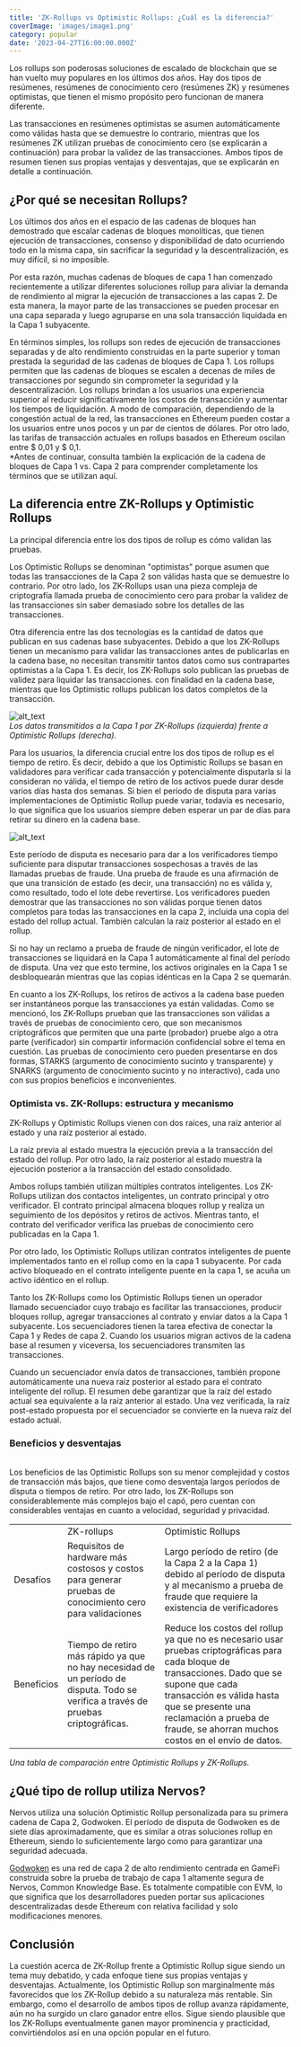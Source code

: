 ```yaml
---
title: 'ZK-Rollups vs Optimistic Rollups: ¿Cuál es la diferencia?'
coverImage: 'images/image1.png'
category: popular
date: '2023-04-27T16:00:00.000Z'
---
```


Los rollups son poderosas soluciones de escalado de blockchain que se han vuelto muy populares en los últimos dos años. Hay dos tipos de resúmenes, resúmenes de conocimiento cero (resúmenes ZK) y resúmenes optimistas, que tienen el mismo propósito pero funcionan de manera diferente.

Las transacciones en resúmenes optimistas se asumen automáticamente como válidas hasta que se demuestre lo contrario, mientras que los resúmenes ZK utilizan pruebas de conocimiento cero (se explicarán a continuación) para probar la validez de las transacciones. Ambos tipos de resumen tienen sus propias ventajas y desventajas, que se explicarán en detalle a continuación.

## ¿Por qué se necesitan Rollups?

Los últimos dos años en el espacio de las cadenas de bloques han demostrado que escalar cadenas de bloques monolíticas, que tienen ejecución de transacciones, consenso y disponibilidad de dato ocurriendo todo en la misma capa, sin sacrificar la seguridad y la descentralización, es muy difícil, si no imposible.

Por esta razón, muchas cadenas de bloques de capa 1 han comenzado recientemente a utilizar diferentes soluciones rollup para aliviar la demanda de rendimiento al migrar la ejecución de transacciones a las capas 2. De esta manera, la mayor parte de las transacciones se pueden procesar en una capa separada y luego agruparse en una sola transacción liquidada en la Capa 1 subyacente.

En términos simples, los rollups son redes de ejecución de transacciones separadas y de alto rendimiento construidas en la parte superior y toman prestada la seguridad de las cadenas de bloques de Capa 1. Los rollups permiten que las cadenas de bloques se escalen a decenas de miles de transacciones por segundo sin comprometer la seguridad y la descentralización. Los rollups brindan a los usuarios una experiencia superior al reducir significativamente los costos de transacción y aumentar los tiempos de liquidación. A modo de comparación, dependiendo de la congestión actual de la red, las transacciones en Ethereum pueden costar a los usuarios entre unos pocos y un par de cientos de dólares. Por otro lado, las tarifas de transacción actuales en rollups basados en Ethereum oscilan entre $ 0,01 y $ 0,1.
 \
\*Antes de continuar, consulta también la explicación de la cadena de bloques de Capa 1 vs. Capa 2 para comprender completamente los términos que se utilizan aquí.

## La diferencia entre ZK-Rollups y Optimistic Rollups

La principal diferencia entre los dos tipos de rollup es cómo validan las pruebas.

Los Optimistic Rollups se denominan "optimistas" porque asumen que todas las transacciones de la Capa 2 son válidas hasta que se demuestre lo contrario. Por otro lado, los ZK-Rollups usan una pieza compleja de criptografía llamada prueba de conocimiento cero para probar la validez de las transacciones sin saber demasiado sobre los detalles de las transacciones.

Otra diferencia entre las dos tecnologías es la cantidad de datos que publican en sus cadenas base subyacentes. Debido a que los ZK-Rollups tienen un mecanismo para validar las transacciones antes de publicarlas en la cadena base, no necesitan transmitir tantos datos como sus contrapartes optimistas a la Capa 1. Es decir, los ZK-Rollups solo publican las pruebas de validez para liquidar las transacciones. con finalidad en la cadena base, mientras que los Optimistic rollups publican los datos completos de la transacción.

![alt_text](images/image2.png 'image_tooltip')
\
_Los datos transmitidos a la Capa 1 por ZK-Rollups (izquierda) frente a Optimistic Rollups (derecha)._

Para los usuarios, la diferencia crucial entre los dos tipos de rollup es el tiempo de retiro. Es decir, debido a que los Optimistic Rollups se basan en validadores para verificar cada transacción y potencialmente disputarla si la consideran no válida, el tiempo de retiro de los activos puede durar desde varios días hasta dos semanas. Si bien el período de disputa para varias implementaciones de Optimistic Rollup puede variar, todavía es necesario, lo que significa que los usuarios siempre deben esperar un par de días para retirar su dinero en la cadena base.

![alt_text](images/image3.png 'image_tooltip')

Este período de disputa es necesario para dar a los verificadores tiempo suficiente para disputar transacciones sospechosas a través de las llamadas pruebas de fraude. Una prueba de fraude es una afirmación de que una transición de estado (es decir, una transacción) no es válida y, como resultado, todo el lote debe revertirse. Los verificadores pueden demostrar que las transacciones no son válidas porque tienen datos completos para todas las transacciones en la capa 2, incluida una copia del estado del rollup actual. También calculan la raíz posterior al estado en el rollup.

Si no hay un reclamo a prueba de fraude de ningún verificador, el lote de transacciones se liquidará en la Capa 1 automáticamente al final del período de disputa. Una vez que esto termine, los activos originales en la Capa 1 se desbloquearán mientras que las copias idénticas en la Capa 2 se quemarán.

En cuanto a los ZK-Rollups, los retiros de activos a la cadena base pueden ser instantáneos porque las transacciones ya están validadas. Como se mencionó, los ZK-Rollups prueban que las transacciones son válidas a través de pruebas de conocimiento cero, que son mecanismos criptográficos que permiten que una parte (probador) pruebe algo a otra parte (verificador) sin compartir información confidencial sobre el tema en cuestión. Las pruebas de conocimiento cero pueden presentarse en dos formas, STARKS (argumento de conocimiento sucinto y transparente) y SNARKS (argumento de conocimiento sucinto y no interactivo), cada uno con sus propios beneficios e inconvenientes.

### Optimista vs. ZK-Rollups: estructura y mecanismo

ZK-Rollups y Optimistic Rollups vienen con dos raíces, una raíz anterior al estado y una raíz posterior al estado.

La raíz previa al estado muestra la ejecución previa a la transacción del estado del rollup. Por otro lado, la raíz posterior al estado muestra la ejecución posterior a la transacción del estado consolidado.

Ambos rollups también utilizan múltiples contratos inteligentes. Los ZK-Rollups utilizan dos contactos inteligentes, un contrato principal y otro verificador. El contrato principal almacena bloques rollup y realiza un seguimiento de los depósitos y retiros de activos. Mientras tanto, el contrato del verificador verifica las pruebas de conocimiento cero publicadas en la Capa 1.

Por otro lado, los Optimistic Rollups utilizan contratos inteligentes de puente implementados tanto en el rollup como en la capa 1 subyacente. Por cada activo bloqueado en el contrato inteligente puente en la capa 1, se acuña un activo idéntico en el rollup.

Tanto los ZK-Rollups como los Optimistic Rollups tienen un operador llamado secuenciador cuyo trabajo es facilitar las transacciones, producir bloques rollup, agregar transacciones al contrato y enviar datos a la Capa 1 subyacente. Los secuenciadores tienen la tarea efectiva de conectar la Capa 1 y Redes de capa 2. Cuando los usuarios migran activos de la cadena base al resumen y viceversa, los secuenciadores transmiten las transacciones.

Cuando un secuenciador envía datos de transacciones, también propone automáticamente una nueva raíz posterior al estado para el contrato inteligente del rollup. El resumen debe garantizar que la raíz del estado actual sea equivalente a la raíz anterior al estado. Una vez verificada, la raíz post-estado propuesta por el secuenciador se convierte en la nueva raíz del estado actual.

### Beneficios y desventajas

\
Los beneficios de las Optimistic Rollups son su menor complejidad y costos de transacción más bajos, que tiene como desventaja largos períodos de disputa o tiempos de retiro. Por otro lado, los ZK-Rollups son considerablemente más complejos bajo el capó, pero cuentan con considerables ventajas en cuanto a velocidad, seguridad y privacidad.

<table>
  <tr>
   <td>
   </td>
   <td>ZK-rollups
   </td>
   <td>Optimistic Rollups
   </td>
  </tr>
  <tr>
   <td>Desafíos
   </td>
   <td>Requisitos de hardware más costosos y costos para generar pruebas de conocimiento cero para validaciones
   </td>
   <td>Largo período de retiro (de la Capa 2 a la Capa 1) debido al período de disputa y al mecanismo a prueba de fraude que requiere la existencia de verificadores
   </td>
  </tr>
  <tr>
   <td>Beneficios
   </td>
   <td>Tiempo de retiro más rápido ya que no hay necesidad de un período de disputa. Todo se verifica a través de pruebas criptográficas.
   </td>
   <td>Reduce los costos del rollup ya que no es necesario usar pruebas criptográficas para cada bloque de transacciones. Dado que se supone que cada transacción es válida hasta que se presente una reclamación a prueba de fraude, se ahorran muchos costos en el envío de datos.
   </td>
  </tr>
</table>

_Una tabla de comparación entre Optimistic Rollups y ZK-Rollups._

## ¿Qué tipo de rollup utiliza Nervos?

Nervos utiliza una solución Optimistic Rollup personalizada para su primera cadena de Capa 2, Godwoken. El período de disputa de Godwoken es de siete días aproximadamente, que es similar a otras soluciones rollup en Ethereum, siendo lo suficientemente largo como para garantizar una seguridad adecuada.

[Godwoken](https://www.nervos.org/godwoken) es una red de capa 2 de alto rendimiento centrada en GameFi construida sobre la prueba de trabajo de capa 1 altamente segura de Nervos, Common Knowledge Base. Es totalmente compatible con EVM, lo que significa que los desarrolladores pueden portar sus aplicaciones descentralizadas desde Ethereum con relativa facilidad y solo modificaciones menores.

## Conclusión

La cuestión acerca de ZK-Rollup frente a Optimistic Rollup sigue siendo un tema muy debatido, y cada enfoque tiene sus propias ventajas y desventajas. Actualmente, los Optimistic Rollup son marginalmente más favorecidos que los ZK-Rollup debido a su naturaleza más rentable. Sin embargo, como el desarrollo de ambos tipos de rollup avanza rápidamente, aún no ha surgido un claro ganador entre ellos. Sigue siendo plausible que los ZK-Rollups eventualmente ganen mayor prominencia y practicidad, convirtiéndolos así en una opción popular en el futuro.
